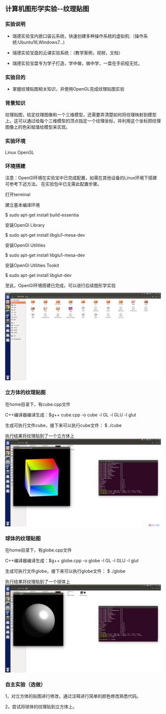 ﻿## 计算机图形学实验--纹理贴图



### 实验说明




* 瑞德实验宝内嵌口袋云系统，快速创建多种操作系统的虚拟机:（操作系统:Ubuntu16,Windows7...)

* 瑞德实验宝盘的云课实验系统：（教学案例，视频，文档）

* 瑞德实验宝盘专为学子打造，学中做，做中学，一盘在手前程无忧。




### 实验目的



* 掌握纹理贴图相关知识，并使用OpenGL完成纹理贴图实验


### 背景知识
纹理贴图，给定纹理图像和一个三维模型，还需要弄清楚如何将纹理映射到模型上。这可以通过给每个三维模型的顶点指定一个纹理坐标，并利用这个坐标把纹理图像上的色彩赋值给模型来实现。




### 实验环境
Linux
OpenGL







### 环境搭建



注意：OpenGl环境在实验宝中已完成配置，如需在其他设备的Linux环境下搭建可参考下述方法。
在实验包中已无需此配置步骤。




打开terminal

建立基本编译环境

$ sudo apt-get install build-essentia

安装OpenGl Library

$ sudo apt-get install libglu1-mesa-dev

安装OpenGl Utilities

$ sudo apt-get install libglu1-mesa-dev

安装OpenGl Utilities Tookit         

$ sudo apt-get install libglut-dev

至此，OpenGl环境搭建已完成，可以进行后续图形学实验


![](https://github.com/ucaswindlike/picture/blob/master/texture1.png?raw=true)

### 立方体的纹理贴图

在home目录下，有cube.cpp文件

C++编译器编译生成：$g++ cube.cpp -o cube  -l GL -l GLU -l glut

生成可执行文件cube，接下来可以执行cube文件： $ ./cube

执行结果将纹理贴到了一个立方体上
![此处输入图片的描述][2]

### 球体的纹理贴图

在home目录下，有globe.cpp文件

C++编译器编译生成：$g++ globe.cpp -o globe  -l GL -l GLU -l glut

生成可执行文件globe，接下来可以执行globe文件： $ ./globe

执行结果将纹理贴到了一个球体上
![此处输入图片的描述][3]

### 自主实验（选做）

1，对立方体的贴图进行修改，通过注释进行简单的颜色修改熟悉代码。

2，尝试将球体的纹理贴到立方体上。


  [1]: https://github.com/ucaswindlike/picture/blob/master/texture1.png?raw=true
  [2]: https://github.com/ucaswindlike/picture/blob/master/texture2.png?raw=true
  [3]: https://github.com/ucaswindlike/picture/blob/master/texture3.png?raw=true